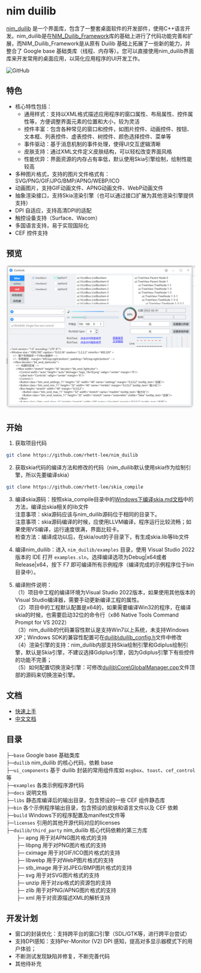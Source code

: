# nim duilib

[nim_duilib](https://github.com/rhett-lee/nim_duilib) 是一个界面库，包含了一整套桌面软件的开发部件，使用C++语言开发。nim_duilib是在[NIM_Duilib_Framework](https://github.com/netease-im/NIM_Duilib_Framework)库的基础上进行了代码功能完善和扩展，而NIM_Duilib_Framework是从原有 Duilib 基础上拓展了一些新的能力，并整合了 Google base 基础类库（线程、内存等）。您可以直接使用nim_duilib界面库来开发常用的桌面应用，以简化应用程序的UI开发工作。

![GitHub](https://img.shields.io/badge/license-MIT-green.svg)

## 特色

 - 核心特性包括：
    - 通用样式：支持以XML格式描述应用程序的窗口属性、布局属性、控件属性等，方便调整界面元素的位置和大小，较为灵活
    - 控件丰富：包含各种常见的窗口和控件，如图片控件、动画控件、按钮、文本框、列表控件、虚表控件、树控件、颜色选择控件、菜单等
    - 事件驱动：基于消息机制的事件处理，使得UI交互逻辑清晰
    - 皮肤支持：通过XML文件定义皮肤结构，可以轻松改变界面风格
    - 性能优异：界面资源的内存占有率低，默认使用Skia引擎绘制，绘制性能较高
 - 多种图片格式，支持的图片文件格式有：SVG/PNG/GIF/JPG/BMP/APNG/WEBP/ICO
 - 动画图片，支持GIF动画文件、APNG动画文件、WebP动画文件
 - 抽象渲染接口，支持Skia渲染引擎（也可以通过接口扩展为其他渲染引擎提供支持）
 - DPI 自适应，支持高清DPI的适配
 - 触控设备支持（Surface、Wacom）
 - 多国语言支持，易于实现国际化
 - CEF 控件支持

## 预览

![preview](docs/Images/preview_01.png)

## 开始

1. 获取项目代码

```bash
git clone https://github.com/rhett-lee/nim_duilib
```

2. 获取skia代码的编译方法和修改的代码（nim_duilib默认使用skia作为绘制引擎，所以先要编译skia）

```bash
git clone https://github.com/rhett-lee/skia_compile
```

3. 编译skia源码：按照skia_compile目录中的[Windows下编译skia.md文档](../skia_compile/Windows下编译skia.md)中的方法，编译出skia相关的lib文件    
   注意事项：skia源码应该与nim_duilib源码位于相同的目录下。    
   注意事项：skia源码编译的时候，应使用LLVM编译，程序运行比较流畅；如果使用VS编译，运行速度很满，界面比较卡。    
   检查方法：编译成功以后，在skia/out的子目录下，有生成skia.lib等lib文件

4. 编译nim_duilib：进入 `nim_duilib/examples` 目录，使用 Visual Studio 2022版本的 IDE 打开 `examples.sln`，选择编译选项为Debug|x64或者Release|x64，按下 F7 即可编译所有示例程序（编译完成的示例程序位于bin目录中）。

5. 编译附件说明：    
（1）项目中工程的编译环境为Visual Studio 2022版本，如果使用其他版本的Visual Studio编译器，需要手动更新编译工程的属性。    
（2）项目中的工程默认配置是x64的，如果需要编译Win32的程序，在编译skia的时候，也需要启动32位的命令行（x86 Native Tools Command Prompt for VS 2022）   
（3）nim_duilib的代码兼容性默认是支持Win7以上系统，未支持Windows XP；Windows SDK的兼容性配置可在[duilib\duilib_config.h](duilib/duilib_config.h)文件中修改    
（4）渲染引擎的支持：nim_duilib内部支持Skia绘制引擎和Gdiplus绘制引擎，默认是Skia引擎，不建议选择Gdiplus引擎，因为Gdiplus引擎下有些控件的功能不完善；  
（5）如何配置切换渲染引擎：可修改[duilib\Core\GlobalManager.cpp](duilib/Core/GlobalManager.cpp)文件顶部的源码来切换渲染引擎。

## 文档

 - [快速上手](docs/Getting-Started.md)
 - [中文文档](docs/Summary.md)

## 目录

├─`base` Google base 基础类库  
├─`duilib` nim_duilib 的核心代码，依赖 base    
├─`ui_components` 基于 duilib 封装的常用组件库如 `msgbox`、`toast`、`cef_control` 等  
├─`examples` 各类示例程序源代码  
├─`docs` 说明文档  
├─`libs` 静态库编译后的输出目录，包含预设的一些 CEF 组件静态库  
├─`bin` 各个示例程序输出目录，包含预设的皮肤和语言文件以及 CEF 依赖  
├─`build` Windows下的程序配置及manifest文件等    
├─`licenses` 引用的其他开源代码对应的licenses    
├─`duilib/third_party` nim_duilib 核心代码依赖的第三方库    
　　├─ apng 用于对APNG图片格式的支持     
　　├─ libpng 用于对PNG图片格式的支持     
　　├─ cximage 用于对GIF/ICO图片格式的支持      
　　├─ libwebp 用于对WebP图片格式的支持     
　　├─ stb_image 用于对JPEG/BMP图片格式的支持     
　　├─ svg 用于对SVG图片格式的支持     
　　├─ unzip 用于对zip格式的资源包的支持     
　　├─ zlib 用于对PNG/APNG图片格式的支持     
　　├─ xml 用于对资源描述XML的解析支持     

## 开发计划
 - 窗口的封装优化：支持跨平台的窗口引擎（SDL/GTK等，进行跨平台尝试）
 - 支持DPI感知：支持Per-Monitor (V2) DPI 感知，提高对多显示器模式下的用户体验；
 - 不断测试发现缺陷并修复，不断完善代码
 - 其他待补充

